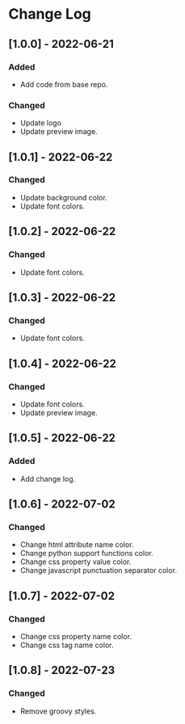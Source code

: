 # Change Log

## [1.0.0] - 2022-06-21

### Added

- Add code from base repo.

### Changed

- Update logo
- Update preview image.

## [1.0.1] - 2022-06-22

### Changed

- Update background color.
- Update font colors.

## [1.0.2] - 2022-06-22

### Changed

- Update font colors.

## [1.0.3] - 2022-06-22

### Changed

- Update font colors.

## [1.0.4] - 2022-06-22

### Changed

- Update font colors.
- Update preview image.

## [1.0.5] - 2022-06-22

### Added

- Add change log.

## [1.0.6] - 2022-07-02

### Changed

- Change html attribute name color.
- Change python support functions color.
- Change css property value color.
- Change javascript punctuation separator color.

## [1.0.7] - 2022-07-02

### Changed

- Change css property name color.
- Change css tag name color.

## [1.0.8] - 2022-07-23

### Changed

- Remove groovy styles.
